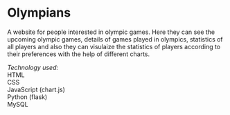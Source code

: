 ﻿# Olympians
A website for people interested in olympic games. Here they can see the upcoming olympic games, details of games played in olympics, statistics of all players and also they can visulaize the statistics of players according to their preferences with the help of different charts.

*Technology used:* <br>
HTML <br>
CSS <br>
JavaScript (chart.js) <br>
Python (flask) <br>
MySQL <br>
